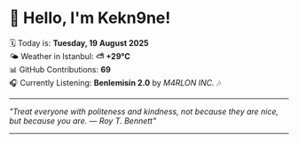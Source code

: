 # 👋 Hello, I'm Kekn9ne!

🗓️ Today is: **Tuesday, 19 August 2025**  
🌤️ Weather in Istanbul: **⛅️  +29°C**  
📊 GitHub Contributions: **69**  
🎧 Currently Listening: **Benlemisin 2.0** by *M4RLON INC.* 🎶

---

_"Treat everyone with politeness and kindness, not because they are nice, but because you are. — *Roy T. Bennett*"_

---

